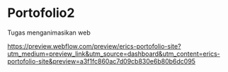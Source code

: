 # Portofolio2
Tugas menganimasikan web

https://preview.webflow.com/preview/erics-portofolio-site?utm_medium=preview_link&utm_source=dashboard&utm_content=erics-portofolio-site&preview=a3f1fc860ac7d09cb830e6b80b6dc095
